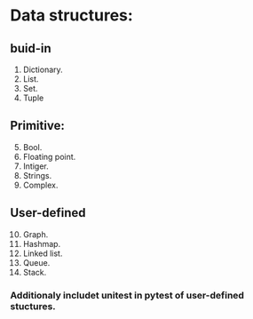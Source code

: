 # Data structures:
## buid-in
1. Dictionary.
2. List.
3. Set.
4. Tuple
## Primitive:
5. Bool.
6. Floating point.
7. Intiger.
8. Strings.
9. Complex.
## User-defined
10. Graph.
11. Hashmap.
12. Linked list.
13. Queue. 
14. Stack.
### Additionaly includet unitest in pytest of user-defined stuctures.
